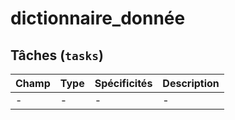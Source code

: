 # dictionnaire_donnée

## Tâches (`tasks`)

|Champ|Type|Spécificités|Description|
|-|-|-|-|
|-|-|-|-|
